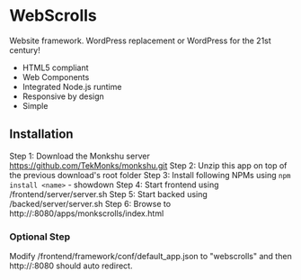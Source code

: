 # WebScrolls
Website framework. WordPress replacement or WordPress for the 21st century!

* HTML5 compliant
* Web Components
* Integrated Node.js runtime
* Responsive by design
* Simple

## Installation
Step 1: Download the Monkshu server https://github.com/TekMonks/monkshu.git 
Step 2: Unzip this app on top of the previous download's root folder 
Step 3: Install following NPMs using `npm install <name>` - showdown 
Step 4: Start frontend using /frontend/server/server.sh 
Step 5: Start backed using /backed/server/server.sh 
Step 6: Browse to http://:8080/apps/monkscrolls/index.html 

### Optional Step

Modify /frontend/framework/conf/default_app.json to "webscrolls" and then http://:8080 should auto redirect.
